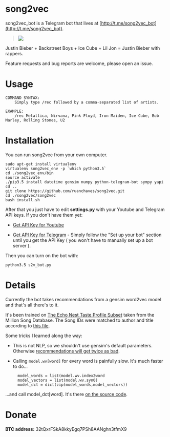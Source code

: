 # song2vec


song2vec_bot is a Telegram bot that lives at [http://t.me/song2vec_bot](http://t.me/song2vec_bot).

 > ![](https://i.imgur.com/VJbm80p.jpg)
 
 
 Justin Bieber + Backstreet Boys + Ice Cube + Lil Jon = Justin Bieber with rappers.


Feature requests and bug reports are welcome, please open an issue.
 
# Usage

	COMMAND SYNTAX:
		Simply type /rec followed by a comma-separated list of artists.
	
	EXAMPLE:
		/rec Metallica, Nirvana, Pink Floyd, Iron Maiden, Ice Cube, Bob Marley, Rolling Stones, U2

# Installation

You can run song2vec from your own computer.
	
	sudo apt-get install virtualenv
	virtualenv song2vec_env -p `which python3.5`
	cd ./song2vec_env/bin
	source activate
	./pip3.5 install datetime gensim numpy python-telegram-bot sympy yapi
	cd ..
	git clone https://github.com/ruanchaves/song2vec.git
	cd ./song2vec/song2vec
	bash install.sh
	
After that you just have to edit **settings.py** with your Youtube and Telegram API keys. If you don't have them yet:

* [Get API Key for Youtube](https://www.slickremix.com/docs/get-api-key-for-youtube/)

* [Get API Key for Telegram](https://www.sohamkamani.com/blog/2016/09/21/making-a-telegram-bot/) - Simply follow the "Set up your bot" section until you get the API Key ( you won't have to manually set up a bot server ).

Then you can turn on the bot with:

	python3.5 s2v_bot.py
	
# Details

Currently the bot takes recommendations from a gensim word2vec model and that's all there's to it.

It's been trained on [The Echo Nest Taste Profile Subset](https://labrosa.ee.columbia.edu/millionsong/tasteprofile) taken from the Million Song Database. The Song IDs were matched to author and title according to [this file](https://labrosa.ee.columbia.edu/millionsong/sites/default/files/AdditionalFiles/unique_tracks.txt).

Some tricks I learned along the way:

* This is not NLP, so we shouldn't use gensim's default parameters. Otherwise [recommendations will get twice as bad](https://arxiv.org/pdf/1804.04212.pdf).

* Calling `model.wv[word]` for every word is painfully slow. It's much faster to do...

		model_words = list(model.wv.index2word
		model_vectors = list(model.wv.syn0)
		model_dct = dict(zip(model_words,model_vectors))
	
...and call model_dct[word]. It's there [on the source code](https://github.com/RaRe-Technologies/gensim/blob/3b9bb59dac0d55a1cd6ca8f984cead38b9cb0860/gensim/models/word2vec.py#L441).

# Donate

**BTC address:** 32tQxrFSkA8kkyEgq7PSh8AANghn3tfmX9
